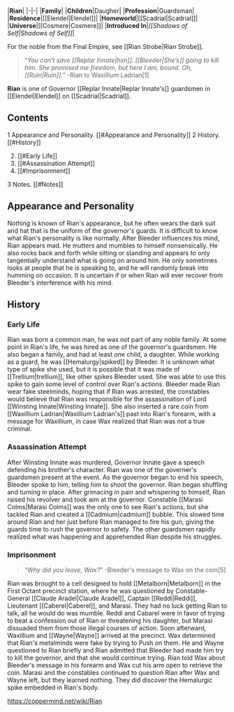 |**Rian**|
|-|-|
|**Family**|
|**Children**|Daugher|
|**Profession**|Guardsman|
|**Residence**|[[Elendel\|Elendel]]|
|**Homeworld**|[[Scadrial\|Scadrial]]|
|**Universe**|[[Cosmere\|Cosmere]]|
|**Introduced In**|*[[Shadows of Self\|Shadows of Self]]*|

For the noble from the Final Empire, see [[Rian Strobe\|Rian Strobe]].
>“*You can’t save [[Replar Innate\|him]]. [[Bleeder\|She’s]] going to kill him. She promised me freedom, but here I am, bound. Oh, [[Ruin\|Ruin]].*”
\-Rian to Waxillium Ladrian[1]

**Rian** is one of Governor [[Replar Innate\|Replar Innate's]] guardsmen in [[Elendel\|Elendel]] on [[Scadrial\|Scadrial]].

## Contents

1 Appearance and Personality. [[#Appearance and Personality]] 
2 History. [[#History]] 

2. [[#Early Life]] 
2. [[#Assassination Attempt]] 
2. [[#Imprisonment]] 


3 Notes. [[#Notes]] 


## Appearance and Personality
Nothing is known of Rian's appearance, but he often wears the dark suit and hat that is the uniform of the governor's guards.
It is difficult to know what Rian's personality is like normally. After Bleeder influences his mind, Rian appears mad. He mutters and mumbles to himself nonsensically. He also rocks back and forth while sitting or standing and appears to only tangentially understand what is going on around him. He only sometimes looks at people that he is speaking to, and he will randomly break into humming on occasion. It is uncertain if or when Rian will ever recover from Bleeder's interference with his mind.

## History
### Early Life
Rian was born a common man, he was not part of any noble family. At some point in Rian's life, he was hired as one of the governor's guardsmen. He also began a family, and had at least one child, a daughter. While working as a guard, he was [[Hemalurgy\|spiked]] by Bleeder. It is unknown what type of spike she used, but it is possible that it was made of [[Trellium\|trellium]], like other spikes Bleeder used. She was able to use this spike to gain some level of control over Rian's actions. Bleeder made Rian wear fake steelminds, hoping that if Rian was arrested, the constables would believe that Rian was responsible for the assassination of Lord [[Winsting Innate\|Winsting Innate]]. She also inserted a rare coin from [[Waxillium Ladrian\|Waxillium Ladrian's]] past into Rian's forearm, with a message for Waxillium, in case Wax realized that Rian was not a true criminal.

### Assassination Attempt
After Winsting Innate was murdered, Governor Innate gave a speech defending his brother's character. Rian was one of the governer's guardsmen present at the event. As the governor began to end his speech, Bleeder spoke to him, telling him to shoot the governor. Rian began shuffling and turning in place. After grimacing in pain and whispering to himself, Rian raised his revolver and took aim at the governor. Constable [[Marasi Colms\|Marasi Colms]] was the only one to see Rian's actions, but she tackled Rian and created a [[Cadmium\|cadmium]] bubble. This slowed time around Rian and her just before Rian managed to fire his gun, giving the guards time to rush the governor to safety. The other guardsmen rapidly realized what was happening and apprehended Rian despite his struggles.

### Imprisonment
>“*Why did you leave, Wax?*”
\-Bleeder's message to Wax on the coin[5]

Rian was brought to a cell designed to hold [[Metalborn\|Metalborn]] in the First Octant precinct station, where he was questioned by Constable-General [[Claude Aradel\|Claude Aradel]], Captain [[Reddi\|Reddi]], Lieutenant [[Caberel\|Caberel]], and Marasi. They had no luck getting Rian to talk, all he would do was mumble. Reddi and Cabarel were in favor of trying to beat a confession out of Rian or threatening his daughter, but Marasi dissuaded them from those illegal courses of action. Soon afterward, Waxillium and [[Wayne\|Wayne]] arrived at the precinct. Wax determined that Rian's metalminds were fake by trying to Push on them. He and Wayne questioned to Rian briefly and Rian admitted that Bleeder had made him try to kill the governor, and that she would continue trying. Rian told Wax about Bleeder's message in his forearm and Wax cut his arm open to retrieve the coin. Marasi and the constables continued to question Rian after Wax and Wayne left, but they learned nothing. They did discover the Hemalurgic spike embedded in Rian's body.



https://coppermind.net/wiki/Rian